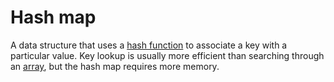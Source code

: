 # Hash map

A data structure that uses a [hash function][concept-hashing] to associate a key with a particular value. Key lookup is usually more efficient than searching through an [array][type-array], but the hash map requires more memory.

[concept-hashing]: ../concepts/hashing.md
[type-array]: ./array.md

